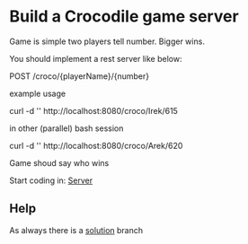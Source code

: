 # Build a Crocodile game server

Game is simple two players tell number.
Bigger wins.

You should implement a rest server like below:

POST /croco/{playerName}/{number}

example usage

curl -d '' http://localhost:8080/croco/Irek/615

in other (parallel) bash session

curl -d '' http://localhost:8080/croco/Arek/620


Game shoud say who wins


Start coding in:
[Server](/src/main/java/pl/setblack/croco/Server.java)


## Help
As always there is a [solution](../../tree/solution) branch

